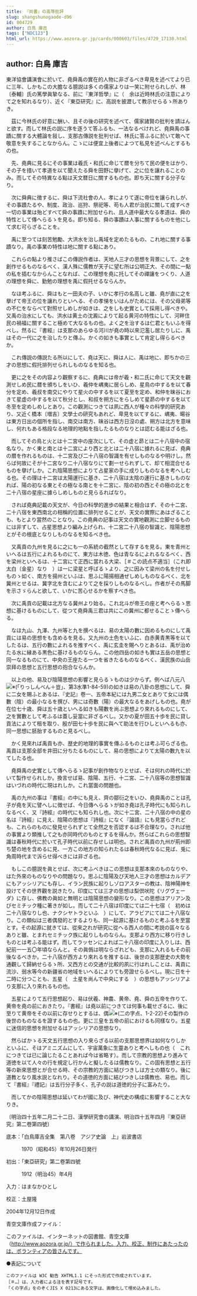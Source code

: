 ```yaml
---
title: 『尚書』の高等批評
slug: shangshunogaode-d96
id: 004729
author: 白鳥 庫吉
tags: ["NDC123"]
html_url: https://www.aozora.gr.jp/cards/000603/files/4729_17130.html
---
```


## author: 白鳥 庫吉

東洋協會講演會に於いて、堯舜禹の實在的人物に非ざるべき卑見を述べてより已に三年、しかもこの大膽なる臆説は多くの儒家よりは一笑に附せられしが、林〔泰輔〕氏の篤學眞摯なる、前に『東洋哲學』に（　余は近時林氏の注意によりて之を知れるなり）、近く『東亞研究』に、高説を披瀝して教示せらるゝ所ありき。

　茲に今林氏の好意に酬い、且その後の研究を述べて、儒家諸賢の批判を請はんと欲す。而して林氏の説に序を逐うて答ふるも、一法なるべけれど、堯舜禹の事蹟に關する大體論を敍し、支那古傳説を批判せば、林氏に答ふるに於いて敢へて敬意を失することなからん。こゝには便宜上後者によつて私見を述べんとするもの也。

　先、堯典に見るにその事業は羲氏・和氏に命じて暦を分ちて民の便をはかり、その子を措いて孝道を以て聞えたる舜を田野に擧げて、之に位を讓れることのみ。而してその特異なる點は天文暦日に關するもの也。即ち天に關する分子なり。

　次に舜典に徴するに、舜は下流社會の人、孝によりて遂に帝位を讓られしが、その事蹟たるや、制度、政治、巡狩、祭祀等、苟も人君が治民に關して成すべき一切の事業は殆どすべて舜の事蹟に附加せられ、且人道中最大なる孝道は、舜の特性として傳へらるゝを見る。即ち知る、舜の事蹟は人事に關するものを他にして求む可らざることを。

　禹に至つては刻苦勉勵、大洪水を治し禹域を定めたるもの、これ地に關する事蹟なり。禹の事業の特性は地に關する點にあり。

　これらの點より推さばこの傳説作者は、天地人三才の思想を背景にして、之を創作せるものなるべく、漢人殊に儒教が天子に望む所は公明正大、その間に一點の私を插むなからんことなれば、この理想を堯に托してその禪讓をつくり、人道の理想を舜に、勤勉の理想を禹に假托せるならんか。

　なほ考ふるに、舜はもと一田夫の子、いかに孝行の名高しと雖、堯が直に之を擧げて帝王の位を讓れりといへる、その孝悌をいはんがためには、その父母弟等の不仁をならべて對照せしめしが如きは、之をしも史實として採用し得べきや。又禹の治水にしても、洪水は黄土の沈澱によりて起る黄河の特性にして、河畔住民の禍福に關すること極めて大なるもの也。よく之を治するは仁君ともいふを得べし。然るに『書經』は支那のあらゆる河川が堯の時以來氾濫し居たりしに、禹はその一代に之を治したりと傳ふ。かくの如きも事實として肯定し得らるべきか。

　これ傳説の傳説たる所以にして、堯は天に、舜は人に、禹は地に、即ちかの三才の思想に假托排列せられしものなるを知る也。

　更に之をその内容より觀察するに、堯典には帝が羲・和二氏に命じて天文を觀測せしめ民に暦を頒ちしをいひ、羲仲を嵎夷に居らしめ、星鳥の中するを以て春分を定め、羲叔を南交にやりて星火の中するを以て夏至を定め、和仲を昧谷におきて星虚の中するを以て秋分とし、和叔を朔方にをらしめて星昴の中するを以て冬至を定めしめしとあり。この觀測につきては夙に西人が種々の科學的研究あり、又近く橋本〔増吉〕文學士の研究もあれど、卑見を以てするに、嵎夷、暘谷は東方日出の個所を指し、南交は南方、昧谷は西方日沒の處、朔方は北方を意味し、何れもある格段なる地理的地點を指したるものなりとは認むる能はざる也。

　而してその鳥と火とは十二宮中の座次にして、その虚と昴とは二十八宿中の宿名なり。かく東と南とは十二宮により西と北とは二十八宿に據れるに見ば、堯典の暦を作れるものは、十二宮及び二十八宿の智識を有せしものなるや明けし。然らば何故にそが十二宮なり二十八宿なりにて劃一せられずして、却て相混合せるものを擧げしか。これ陰陽思想によりて占星家の手に成りしものなるを考へしむる也。その理は十二宮は太陽運行に基き、二十八宿は太陰の運行に基きしものなれば、陽の初なる東とその極なる南とを十二宮に、陰の初の西とその極の北とを二十八宿の星座に據らしめしものと見らるればなり。

　されば堯典記載の天文が、今日の科學的進歩の結果と相合はず、その十二宮、二十八宿を東西南北の相稱的位置に排列せることが、天文の實際にあはざることも、もとより當然のことなり。この堯典の記事は天文の實地觀測に立脚せるものには非ずして、占星思想より編み上げられ、十二宮二十八宿の智識と、陰陽思想とがその根底となりしものなるを知るべき也。

　又禹貢の九州を見るに之にも一の系統の截然として存するを見る。東を青州といへるは五行によれるものにて、東方は木徳、色は青なるによれるなるべく、西を梁州といへるは、十二宮にて正西に當れる大梁、［＃この読点不適当］（これ即太白（金星）なり　）は一に梁星と呼ばるゝより、之に因みて梁州の名を付せしものゝ如く、南方を揚州といふは、思ふに陽揚相通ぜしめしものなるべく、北を冀州とせるは、冀字北を含むによりて之を採りしものなるべし。作者がその馬脚を示さゞらんと欲して、いかに苦心せるかを察すべき也。

　次に禹貢の記載は北方なる冀州より始る。これ北斗が帝王の座と考へらるゝ思想に基けるものにして、從つて堯舜禹三君は共にこの冀州に都せることゝ傳へらる。

　なほ九山、九澤、九州等と九を撰べるは、易の太陽の數に因めるものにして禹貢には易の思想をも含めるを見る。又九州の土色をいふに、白赤黄青黒等を以てしたるは、五行の數によれるを推すべく、禹に玄圭を賜へりとあるは、禹が治めたる水に縁ある黒色に基けるものならん。この他四岳の如きも實は五岳の思想と同一なるものにて、中央の王座たる一つを省きたるものなるべく、漢民族の山岳崇拜の思想と五行思想の抱合ならんか。

　以上の他、易及び陰陽思想の影響と見らるゝものは少からず。例へば八元八![※(「りっしんべん＋豈」、第3水準1-84-59)](https://www.aozora.gr.jp/cards/000603/files/../../../gaiji/1-84/1-84-59.png)の如きは易の八卦の思想にして、舜に二女を賜ふとあるは、『史記』卷一、五帝本紀には九男二女とありて女には偶數（陰）の最小なるを撰び、男には奇數（陽）の最大なるをあげしもの也。堯が在位七十歳、舜は五十歳といへる如きも陽數を尚ぶ思想より來れるものにして、之を實數として考ふるは蓋し妥當に非ざるべし。又かの夏が田五十歩を民に貸し貢法によりて租を取り、殷が田七十歩を民に與へて助法を行ひしといへるも亦、同一思想に胚胎するものと見るべし。

　かく見來れば禹貢も亦、歴史的地理的事實を傳ふるものとは考ふ可らざる也。禹貢は支那全部を井田に分ちたるものにして、易の思想によりて太陽の數九を以てしたる也。

　堯舜禹の史實として傳へらるゝ記事が創作物なりとせば、そは何れの時代に於いて製作せられしか。換言せば易、陰陽、五行、十二宮、二十八宿等の思想智識はいづれの時代に現はれしか。これ當面の問題也。

　禹の九州の事は『書經』の中にも見え、齊の鄒衍之をいひ、堯舜禹のことは孔子が堯を天に譬へしに徴せば、今日傳へらるゝが如き堯は孔子時代にも知られしなるべく、又『詩經』の時代にも知られし也。次に十二宮、二十八宿の中の星の名は『詩經』に見え、陰陽の思想は『詩經』になく『論語』にも見當らざれども、これらのものに發見せられずとて全然之を否認するは不合理なり。されば他の事實より類推して之も亦同時代のものとするを得んか。然らばこれらの思想智識は春秋時代に於いて孔子時代以前に存せしは明也。されど禹貢の九州が荊州即ち楚の地を含めるに見、一方この地方の知られたるは春秋時代なるに見ば、兎に角周時代まで泝らせ得べきには非ざる也。

　もしこの臆説を眞とせば、次に考ふべきはこの思想は支那本來のものなりや、はた外來のものなりやの問題なり。思ふに陰陽及び天地人三才の思想はカルデアにもアッシリアにも存し、イラン民族に起りしゾロアスターの教は、陰神陽神を設けてその世界觀を説きたり。印度にては三才の思想は梨倶吠陀《リグヴェーダ》に存し、佛教の眞如と無明とは陰陽思想の變形なり。この思想はアリアン及びセミチック種に著きが如し。而して二十八宿は印度にては二十七宿（　初めは二十八宿なりし也、ナクシヤトラといふ　）にして、アラビアにては二十八宿なり。この類似は三者偶發的とするよりも、同一起源に基けるものと考ふるを至當とす。その起源に就きては、從來之れが研究に從へる西人の間に考説の區々なるありと雖、とまれセミチック族に起りしものならん。支那より西方に移り行きしものとは考ふる能はず。而してラッセンによれば二十八宿の印度に入りしは、西紀前一一五〇年頃ならんと。その眞僞は明ならざれども、支那に入れるもその前後なるべきか。二十八宿が西方より來れるを推するは、後世の支那歴史の大勢を通觀して歸納せらるゝ所、又西方との交通が比較的夙に行はれしことは、禹貢に流沙、弱水等今の新疆省の地域をいへるによりても旁證せらるべし。現に日を十二時に分つことも、五星（　土星を尚んで中央にする　）の思想もアッシリアより支那に入り來れるもの也。

　五星によりて五行思想起り、易は伏羲、神農、黄帝、堯、舜の五帝を作りて、黄帝を堯の前におきたり。『書經』は堯以前につきては何事も載せざるに、後に至りて黄帝をその以前に存せりとするは、偶![※(二の字点、1-2-22)](https://www.aozora.gr.jp/cards/000603/files/../../../gaiji/1-02/1-02-22.png)その製作の後世のものなるを證するもの也。更に三皇を五帝の前におけるも同樣なり。五星に迷信的思想を附加せるはアッシリアの思想なり。

　然らばかゝる天文五行思想の入り來らざる以前の支那思想界は如何なりしかといふに、そはアミニズムにして、宇宙萬象に生靈ありと考へしもの也（　これにつきては已に論じたることあれば今は省略す）。而して宗教的思想より進みて道徳を以て人々の行を規定し行かんと擬したるは儒教なり。この固有思想と五行等の新來思想とが合せる時、その宗教的方面に結びつきしは方士の類なり。後に道教となり風水説となれり。その道徳的方面に結びつきしは儒教也、易也。而して『書經』『禮記』は五行分子多く、孔子の説は道徳的分子に富みたり。

　而してかの陰陽思想は延いてわが國に及び、神代史の構成に影響すること大なりき。

〔明治四十五年二月二十二日、漢學研究會の講演、明治四十五年四月『東亞研究』第二卷第四號〕













底本：「白鳥庫吉全集　第八卷　アジア史論　上」岩波書店


　　　1970（昭和45）年10月26日発行

初出：「東亞研究」第二卷第四號

　　　1912（明治45）年4月

入力：はまなかひとし

校正：土屋隆

2004年12月12日作成

青空文庫作成ファイル：

このファイルは、インターネットの図書館、青空文庫（http://www.aozora.gr.jp/）で作られました。入力、校正、制作にあたったのは、ボランティアの皆さんです。











●表記について


	このファイルは W3C 勧告 XHTML1.1 にそった形式で作成されています。
	［＃…］は、入力者による注を表す記号です。
	「くの字点」をのぞくJIS X 0213にある文字は、画像化して埋め込みました。